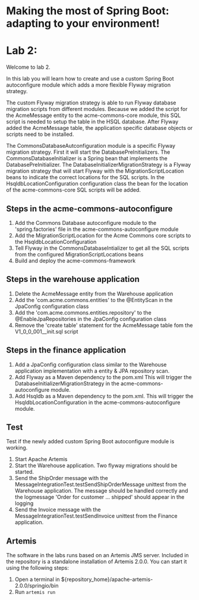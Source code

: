 # Making the most of Spring Boot: adapting to your environment!
# Lab 2:
Welcome to lab 2. 

In this lab you will learn how to create and use a custom Spring Boot autoconfigure module which adds a more flexible Flyway migration strategy. 

The custom Flyway migration strategy is able to run Flyway database migration scripts from different modules. Because we added the script for the AcmeMessage entity to the acme-commons-core module, this SQL script is needed to setup the table in the HSQL database. After Flyway added the AcmeMessage table, the application specific database objects or scripts need to be installed.
 
The CommonsDatabaseAutconfiguration module is a specific Flyway migration strategy. First it will start the DatabasePreInitializers. The CommonsDatabaseInitializer is a Spring bean that implements the DatabasePreInitializer. The DatabaseInitializerMigrationStrategy is a Flyway migration strategy that will start Flyway with the MigrationScriptLocation beans to indicate the correct locations for the SQL scripts. In the HsqldbLocationConfiguration configuration class the bean for the location of the acme-commons-core SQL scripts will be added. 
 
## Steps in the acme-commons-autoconfigure
1. Add the Commons Database autoconfigure module to the 'spring.factories' file in the acme-commons-autoconfigure module
2. Add the MigrationScriptLocation for the Acme Commons core scripts to the HsqldbLocationConfiguration
3. Tell Flyway in the CommonsDatabaseIntializer to get all the SQL scripts from the configured MigrationScriptLocations beans
4. Build and deploy the acme-commons-framework

## Steps in the warehouse application
1. Delete the AcmeMessage entity from the Warehouse application
2. Add the 'com.acme.commons.entities' to the @EntityScan in the JpaConfig configuration class
3. Add the 'com.acme.commons.entities.repository' to the @EnableJpaRepositories in the JpaConfig configuration class
4. Remove the 'create table' statement for the AcmeMessage table fom the V1_0_0_001__init.sql script

## Steps in the finance application
1. Add a JpaConfig configuration class similar to the Warehouse application implementation with a entity & JPA repository scan.
2. Add Flyway as a Maven dependency to the pom.xml This will trigger the DatabaseInitializerMigrationStrategy in the acme-commons-autoconfigure module.
3. Add Hsqldb as a Maven dependency to the pom.xml. This will trigger the HsqldbLocationConfiguration in the acme-commons-autoconfigure module.

## Test
 Test if the newly added custom Spring Boot autoconfigure module is working.
1. Start Apache Artemis
2. Start the Warehouse application. Two flyway migrations should be started.
3. Send the ShipOrder message with the MessageIntegrationTest.testSendShipOrderMessage unittest from the Warehouse application. The message should be handled correctly and the logmessage 'Order for customer ... shipped' should appear in the logging
4. Send the Invoice message with the MessageIntegrationTest.testSendInvoice unittest from the Finance application.

## Artemis
The software in the labs runs based on an Artemis JMS server. Included in the repository is a standalone installation of Artemis 2.0.0. You can start it using the following steps:

1. Open a terminal in ${repository_home}/apache-artemis-2.0.0/springio/bin
2. Run `artemis run`

